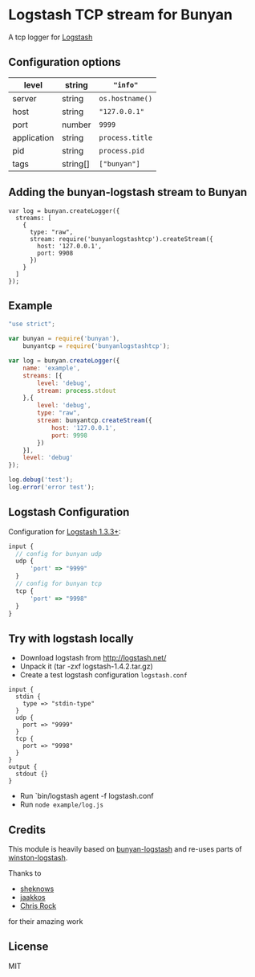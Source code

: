 # Logstash TCP stream for Bunyan

A tcp logger for [Logstash](http://logstash.net/docs/1.4.2/inputs/tcp)

## Configuration options

| level       | string   | `"info"`        |
|-------------|----------|-----------------|
| server      | string   | `os.hostname()` |
| host        | string   | `"127.0.0.1"`   |
| port        | number   | `9999`          |
| application | string   | `process.title` |
| pid         | string   | `process.pid`   |
| tags        | string[] | `["bunyan"]`    |

## Adding the bunyan-logstash stream to Bunyan

```
var log = bunyan.createLogger({
  streams: [
    {
      type: "raw",
      stream: require('bunyanlogstashtcp').createStream({
        host: '127.0.0.1',
        port: 9908
      })
    }
  ]
});
```

## Example

```javascript
"use strict";

var bunyan = require('bunyan'),
    bunyantcp = require('bunyanlogstashtcp');

var log = bunyan.createLogger({
    name: 'example',
    streams: [{
        level: 'debug',
        stream: process.stdout
    },{
        level: 'debug',
        type: "raw",
        stream: bunyantcp.createStream({
            host: '127.0.0.1',
            port: 9998
        })
    }],
    level: 'debug'
});

log.debug('test');
log.error('error test');
```

## Logstash Configuration

Configuration for [Logstash 1.3.3+](http://logstash.net/docs/1.4.2/inputs/tcp):

```javascript
input {
  // config for bunyan udp
  udp {
      'port' => "9999"
  }
  // config for bunyan tcp
  tcp {
      'port' => "9998"
  }
}
```

## Try with logstash locally

 - Download logstash from http://logstash.net/
 - Unpack it (tar -zxf logstash-1.4.2.tar.gz)
 - Create a test logstash configuration `logstash.conf`

```code
input {
  stdin { 
    type => "stdin-type"
  }
  udp {
    port => "9999"
  }
  tcp {
    port => "9998"
  }
}
output { 
  stdout {}
}
```

 - Run `bin/logstash agent -f logstash.conf
 - Run `node example/log.js`

## Credits

This module is heavily based on [bunyan-logstash](https://github.com/sheknows/bunyan-logstash) and re-uses parts of [winston-logstash](https://github.com/jaakkos/winston-logstash/blob/master/lib/winston-logstash.js).

Thanks to

- [sheknows](https://github.com/sheknows)
- [jaakkos](https://github.com/jaakkos) 
- [Chris Rock](https://github.com/chris-rock/bunyanlogstashtcp)

for their amazing work

## License

MIT

